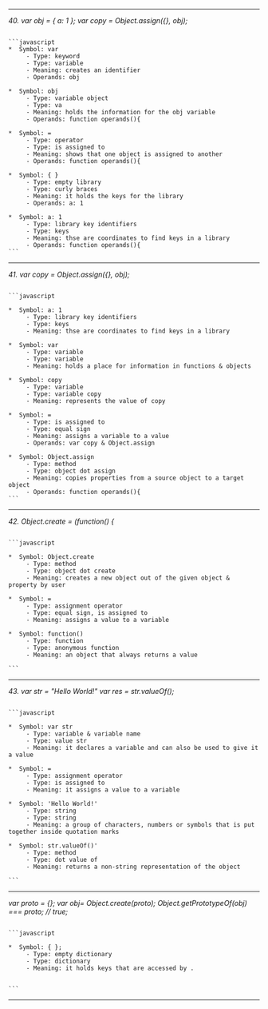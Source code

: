 ______________________________________________________________________________                                         
*40. var obj = { a: 1 }; var copy = Object.assign({}, obj);*                                                               
<pre><code>                                                                                                            
```javascript                                                                                                          
*  Symbol: var                                                                                                         
     - Type: keyword                                                                                                   
     - Type: variable                                                                                                  
     - Meaning: creates an identifier                                                                                  
     - Operands: obj         
     
*  Symbol: obj                                                                                                         
     - Type: variable object                                                                                           
     - Type: va                                                                                                        
     - Meaning: holds the information for the obj variable                                                             
     - Operands: function operands(){                                                                                  

*  Symbol: =                                                                                                           
     - Type: operator                                                                                                  
     - Type: is assigned to                                                                                            
     - Meaning: shows that one object is assigned to another                                                           
     - Operands: function operands(){                                                                                  
    
*  Symbol: { }                                                                                                         
     - Type: empty library                                                                                             
     - Type: curly braces                                                                                              
     - Meaning: it holds the keys for the library                                                                      
     - Operands: a: 1  
    
*  Symbol: a: 1                                                                                                        
     - Type: library key identifiers                                                                                   
     - Type: keys                                                                                                      
     - Meaning: thse are coordinates to find keys in a library                                                         
     - Operands: function operands(){                                                                                  
```                                                                                                                    
</pre></code>                                                                                                          
______________________________________________________________________________                                         
*41. var copy = Object.assign({}, obj);*                                                                                   
<pre><code>                                                                                                            
```javascript                                                                                                          
                                                                                                                       
*  Symbol: a: 1                                                                                                        
     - Type: library key identifiers                                                                                   
     - Type: keys                                                                                                      
     - Meaning: thse are coordinates to find keys in a library                                                         

*  Symbol: var                                                                                                         
     - Type: variable                                                                                                  
     - Type: variable                                                                                                  
     - Meaning: holds a place for information in functions & objects                                                   

*  Symbol: copy                                                                                                        
     - Type: variable                                                                                                  
     - Type: variable copy                                                                                             
     - Meaning: represents the value of copy                                                                           
    
*  Symbol: =                                                                                                           
     - Type: is assigned to                                                                                            
     - Type: equal sign                                                                                                
     - Meaning: assigns a variable to a value                                                                          
     - Operands: var copy & Object.assign   
     
*  Symbol: Object.assign                                                                                                                             
     - Type: method                                                                                                                                  
     - Type: object dot assign                                                                                                                       
     - Meaning: copies properties from a source object to a target object                                                                            
     - Operands: function operands(){                                                                                                                
```                                                                                                                    
</pre></code>                                                                                                          
______________________________________________________________________________                                         
*42. Object.create = (function() {*                                                                                                                     
<pre><code>                                                                                                                                          
```javascript                                                                                                                                        
                                                                                                                                                     
*  Symbol: Object.create                                                                                                                             
     - Type: method                                                                                                                                  
     - Type: object dot create                                                                                                                       
     - Meaning: creates a new object out of the given object & property by user                                                                      

*  Symbol: =                                                                                                                                         
     - Type: assignment operator                                                                                                                     
     - Type: equal sign, is assigned to                                                                                                              
     - Meaning: assigns a value to a variable                                                                                                        
                                                                                                               
*  Symbol: function()                                                                                                                                
     - Type: function                                                                                                                                
     - Type: anonymous function                                                                                                                      
     - Meaning: an object that always returns a value                                                                                                
                                                                                                            
```                                                                                                                                                  
</pre></code>                                                                                                                                        
______________________________________________________________________________                                                                       
*43. var str = "Hello World!" var res = str.valueOf();*                                                                                                                          
<pre><code>                                                                                                                                          
```javascript                                                                                                                                        
                                                                                                                                                     
*  Symbol: var str                                                                                                                                   
     - Type: variable & variable name                                                                                                                
     - Type: value str                                                                                                                               
     - Meaning: it declares a variable and can also be used to give it a value                                                                       

*  Symbol: =                                                                                                                                         
     - Type: assignment operator                                                                                                                     
     - Type: is assigned to                                                                                                                          
     - Meaning: it assigns a value to a variable 
     
*  Symbol: 'Hello World!'                                                                                                                            
     - Type: string                                                                                                                                  
     - Type: string                                                                                                                                  
     - Meaning: a group of characters, numbers or symbols that is put together inside quotation marks  

*  Symbol: str.valueOf()'                                                                                                                            
     - Type: method                                                                                                                                  
     - Type: dot value of                                                                                                                            
     - Meaning: returns a non-string representation of the object
                                                                                                                                                   
```                                                                                                                                                  
</pre></code>                                                                                                                                        
______________________________________________________________________________
*var proto = {}; var obj= Object.create(proto); Object.getPrototypeOf(obj) === proto; // true;*                                                      
<pre><code>                                                                                                                                          
```javascript                                                                                                                                        
                                                                                                                                                     
*  Symbol: { };                                                                                                                                      
     - Type: empty dictionary                                                                                                                        
     - Type: dictionary                                                                                                                              
     - Meaning: it holds keys that are accessed by .     
     

```                                                                                                                                                  
</pre></code>                                                                                                                                        
______________________________________________________________________________  